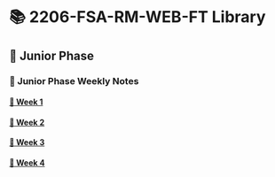 # 📚 2206-FSA-RM-WEB-FT Library


## 🐣 Junior Phase


### 📓 Junior Phase Weekly Notes

#### [📅 Week 1](./Week%201/week1.md)

#### [📅 Week 2](./Week%202/week2.md)

#### [📅 Week 3](./Week%203/week3.md)

#### [📅 Week 4](./Week%204/week4.md)
<!-- 
#### [📅 Week 5](WEEK5.md)

#### [📅 Week 6](WEEK6.md)

#### [📅 Week 7](WEEK7.md) -->

<!--